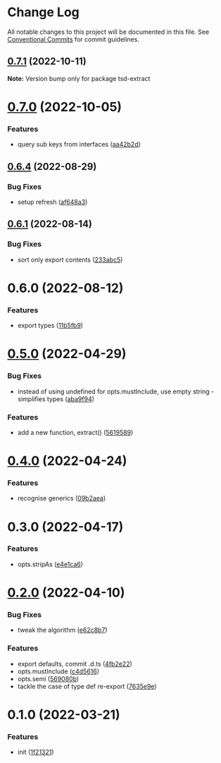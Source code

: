 # Change Log

All notable changes to this project will be documented in this file.
See [Conventional Commits](https://conventionalcommits.org) for commit guidelines.

## [0.7.1](https://github.com/codsen/codsen/compare/tsd-extract@0.7.0...tsd-extract@0.7.1) (2022-10-11)

**Note:** Version bump only for package tsd-extract

# [0.7.0](https://github.com/codsen/codsen/compare/tsd-extract@0.6.11...tsd-extract@0.7.0) (2022-10-05)

### Features

- query sub keys from interfaces ([aa42b2d](https://github.com/codsen/codsen/commit/aa42b2dab86559346b241cba4845ffe96f1bda04))

## [0.6.4](https://github.com/codsen/codsen/compare/tsd-extract@0.6.3...tsd-extract@0.6.4) (2022-08-29)

### Bug Fixes

- setup refresh ([af648a3](https://github.com/codsen/codsen/commit/af648a30a205b6c93bbe7379c7530d2a4cd0e837))

## [0.6.1](https://github.com/codsen/codsen/compare/tsd-extract@0.6.0...tsd-extract@0.6.1) (2022-08-14)

### Bug Fixes

- sort only export contents ([233abc5](https://github.com/codsen/codsen/commit/233abc557119b8d4d078b3befa5a51d0429f5bcd))

# 0.6.0 (2022-08-12)

### Features

- export types ([11b5fb9](https://github.com/codsen/codsen/commit/11b5fb936ce20e0a77c3a09806773e1cd7695c50))

# [0.5.0](https://github.com/codsen/codsen/compare/tsd-extract@0.4.0...tsd-extract@0.5.0) (2022-04-29)

### Bug Fixes

- instead of using undefined for opts.mustInclude, use empty string - simplifies types ([aba9f94](https://github.com/codsen/codsen/commit/aba9f949b95577d96a9efb2263139ab4bb621a3a))

### Features

- add a new function, extract() ([5619589](https://github.com/codsen/codsen/commit/5619589b7f84cddc58694f370df66235b54b7ada))

# [0.4.0](https://github.com/codsen/codsen/compare/tsd-extract@0.3.1...tsd-extract@0.4.0) (2022-04-24)

### Features

- recognise generics ([09b2aea](https://github.com/codsen/codsen/commit/09b2aea975c1cc8ec63ff78af6bcd7b7ffc95c9d))

# 0.3.0 (2022-04-17)

### Features

- opts.stripAs ([e4e1ca6](https://github.com/codsen/codsen/commit/e4e1ca6792045068f80ac40684eac9b7758aae7f))

# [0.2.0](https://github.com/codsen/codsen/compare/tsd-extract@0.1.0...tsd-extract@0.2.0) (2022-04-10)

### Bug Fixes

- tweak the algorithm ([e62c8b7](https://github.com/codsen/codsen/commit/e62c8b7bf8c6f4e412a96360d7e86506368d10cc))

### Features

- export defaults, commit .d.ts ([4fb2e22](https://github.com/codsen/codsen/commit/4fb2e22a5ba53e2cbec367bf6b0e0f1b44ac7517))
- opts.mustInclude ([c4d5616](https://github.com/codsen/codsen/commit/c4d56169f82ae430680b06a5a15e4045031e8edd))
- opts.semi ([569080b](https://github.com/codsen/codsen/commit/569080b8bcdc18b58a4ba46cddc505559671b130))
- tackle the case of type def re-export ([7635e9e](https://github.com/codsen/codsen/commit/7635e9ecf33a3c1192df66fd05180ae0133665a7))

# 0.1.0 (2022-03-21)

### Features

- init ([1f21321](https://github.com/codsen/codsen/commit/1f21321ce99d5b028cf702fa6139071feaf139ae))
